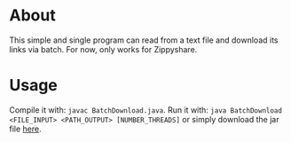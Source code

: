 # About

This simple and single program can read from a text file and download its links via batch.
For now, only works for Zippyshare.

# Usage

Compile it with: ```javac BatchDownload.java```.
Run it with: ```java BatchDownload <FILE_INPUT> <PATH_OUTPUT> [NUMBER_THREADS]``` or simply download the jar file [here](https://not.yet).


